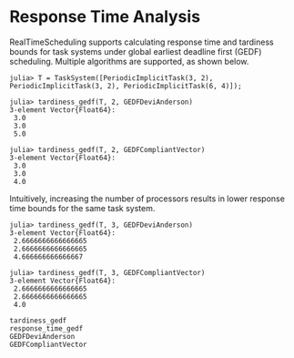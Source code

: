 # Response Time Analysis

RealTimeScheduling supports calculating response time and tardiness bounds for
task systems under global earliest deadline first (GEDF) scheduling.  Multiple
algorithms are supported, as shown below.

```@jldoctest responsetime
julia> T = TaskSystem([PeriodicImplicitTask(3, 2), PeriodicImplicitTask(3, 2), PeriodicImplicitTask(6, 4)]);

julia> tardiness_gedf(T, 2, GEDFDeviAnderson)
3-element Vector{Float64}:
 3.0
 3.0
 5.0

julia> tardiness_gedf(T, 2, GEDFCompliantVector)
3-element Vector{Float64}:
 3.0
 3.0
 4.0
```

Intuitively, increasing the number of processors results in lower response time
bounds for the same task system.

```@jldoctest responsetime
julia> tardiness_gedf(T, 3, GEDFDeviAnderson)
3-element Vector{Float64}:
 2.6666666666666665
 2.6666666666666665
 4.666666666666667

julia> tardiness_gedf(T, 3, GEDFCompliantVector)
3-element Vector{Float64}:
 2.6666666666666665
 2.6666666666666665
 4.0
```

```@docs
tardiness_gedf
response_time_gedf
GEDFDeviAnderson
GEDFCompliantVector
```
